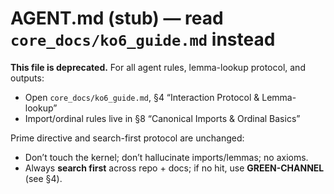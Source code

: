 # AGENT.md (stub) — read `core_docs/ko6_guide.md` instead

**This file is deprecated.** For all agent rules, lemma-lookup protocol, and outputs:
- Open `core_docs/ko6_guide.md`, §4 “Interaction Protocol & Lemma-lookup”
- Import/ordinal rules live in §8 “Canonical Imports & Ordinal Basics”

Prime directive and search-first protocol are unchanged:
- Don’t touch the kernel; don’t hallucinate imports/lemmas; no axioms. 
- Always **search first** across repo + docs; if no hit, use **GREEN-CHANNEL** (see §4).
